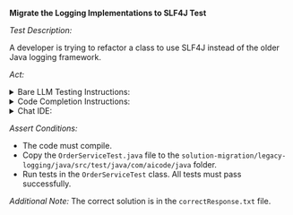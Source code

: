 **Migrate the Logging Implementations to SLF4J Test**

*Test Description:*

A developer is trying to refactor a class to use SLF4J instead of the older Java logging framework.

*Act:*

<details> 
<summary>Bare LLM Testing Instructions:</summary>

- Open the `prompt.txt` file.
- Copy a question located in the `prompt.txt` file to the chat window.
- Submit the question.
- Open the project `solution-migration/legacy-logging/java`.
- Open the `OrderService` class.
- Change the class implementation to the suggested implementation.
- Add all necessary imports.
</details>

<details> 
<summary>Code Completion Instructions:</summary>

- Open the project `solution-migration/legacy-logging/java`.
- Open the `OrderService` class.
- Remove the following code:

    ```java
    import java.util.logging.Level;
    import java.util.logging.Logger;
    ```

- At the beginning of the `OrderService` class, start typing:

    ```java
    import org.slf4j.*;
    ```

- Remove the inner implementation of the `OrderService` class.
- Move the cursor to the beginning of the `OrderService` class.
- Wait for the suggestion.
- Accept a sequence of suggestions using the TAB and ENTER keys.
- Change the class implementation to the suggested implementation.
</details>

<details> 
<summary>Chat IDE:</summary>

- Open the project `solution-migration/legacy-logging/java`.
- Open the `OrderService` class.
- Type the following in the chat window:

    > Migrate the logging implementation to SLF4J.

- Change the class implementation to the suggested implementation.
- Add all necessary imports.
</details>

*Assert Conditions:*
- The code must compile.
- Copy the `OrderServiceTest.java` file to the `solution-migration/legacy-logging/java/src/test/java/com/aicode/java` folder.
- Run tests in the `OrderServiceTest` class. All tests must pass successfully.

*Additional Note:* The correct solution is in the `correctResponse.txt` file.
